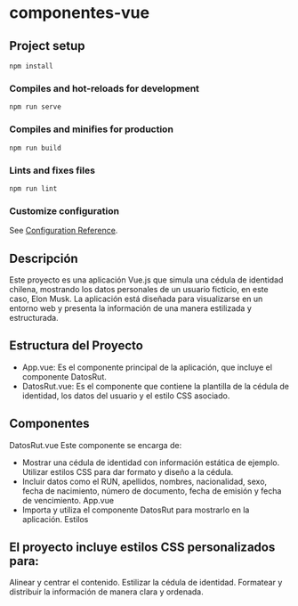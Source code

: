 # componentes-vue

## Project setup
```
npm install
```

### Compiles and hot-reloads for development
```
npm run serve
```

### Compiles and minifies for production
```
npm run build
```

### Lints and fixes files
```
npm run lint
```

### Customize configuration
See [Configuration Reference](https://cli.vuejs.org/config/).

## Descripción
Este proyecto es una aplicación Vue.js que simula una cédula de identidad chilena, mostrando los datos personales de un usuario ficticio, en este caso, Elon Musk. La aplicación está diseñada para visualizarse en un entorno web y presenta la información de una manera estilizada y estructurada.

## Estructura del Proyecto
<ul>
<li>App.vue: Es el componente principal de la aplicación, que incluye el componente DatosRut.</li>
<li>DatosRut.vue: Es el componente que contiene la plantilla de la cédula de identidad, los datos del usuario y el estilo CSS asociado.</li>
</ul>


## Componentes
DatosRut.vue
Este componente se encarga de:
<ul>
<li>Mostrar una cédula de identidad con información estática de ejemplo.
Utilizar estilos CSS para dar formato y diseño a la cédula.</li>
<li>Incluir datos como el RUN, apellidos, nombres, nacionalidad, sexo, fecha de nacimiento, número de documento, fecha de emisión y fecha de vencimiento.
App.vue</li>
<li>Importa y utiliza el componente DatosRut para mostrarlo en la aplicación.
Estilos</li>
</ul>




## El proyecto incluye estilos CSS personalizados para:

Alinear y centrar el contenido.
Estilizar la cédula de identidad.
Formatear y distribuir la información de manera clara y ordenada.
